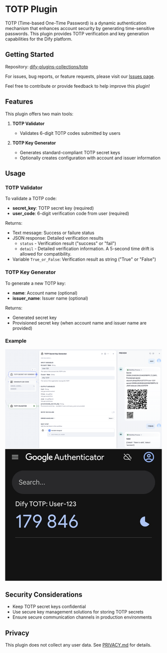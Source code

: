 # TOTP Plugin

TOTP (Time-based One-Time Password) is a dynamic authentication mechanism that enhances account security by generating time-sensitive passwords. This plugin provides TOTP verification and key generation capabilities for the Dify platform.

## Getting Started

Repository: [dify-plugins-collections/totp](https://github.com/alterxyz/dify-plugins-collections/tree/main/totp)

For issues, bug reports, or feature requests, please visit our [Issues page](https://github.com/alterxyz/dify-plugins-collections/issues).

Feel free to contribute or provide feedback to help improve this plugin!

## Features

This plugin offers two main tools:

1. **TOTP Validator**

    - Validates 6-digit TOTP codes submitted by users

2. **TOTP Key Generator**
    - Generates standard-compliant TOTP secret keys
    - Optionally creates configuration with account and issuer information

## Usage

### TOTP Validator

To validate a TOTP code:

- **secret_key**: TOTP secret key (required)
- **user_code**: 6-digit verification code from user (required)

Returns:

- Text message: Success or failure status
- JSON response: Detailed verification results
    - `status` - Verification result ("success" or "fail")
    - `detail` - Detailed verification information. A 5-second time drift is allowed for compatibility.
- Variable `True_or_False`: Verification result as string ("True" or "False")

### TOTP Key Generator

To generate a new TOTP key:

- **name**: Account name (optional)
- **issuer_name**: Issuer name (optional)

Returns:

- Generated secret key
- Provisioned secret key (when account name and issuer name are provided)

### Example

![Example](_assets/image1.png)
![Google Authenticator](_assets/IMG_3613.jpeg)

## Security Considerations

- Keep TOTP secret keys confidential
- Use secure key management solutions for storing TOTP secrets
- Ensure secure communication channels in production environments

## Privacy

This plugin does not collect any user data. See [PRIVACY.md](PRIVACY.md) for details.